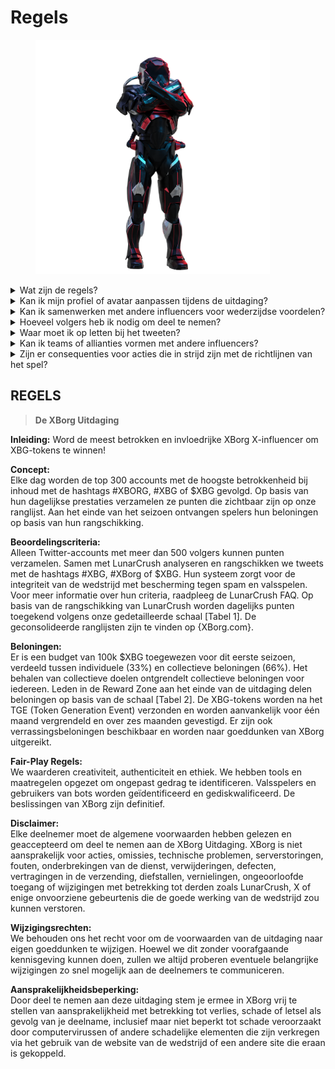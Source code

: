 # Regels

<figure><img src="../../.gitbook/assets/Prometheus.png" alt="" width="375"><figcaption></figcaption></figure>

<details>

<summary>Wat zijn de regels?</summary>

Gelieve [naar beneden te scrollen](rules-test.md#regels). Houd er rekening mee dat deze regels worden aangevuld door de Algemene Voorwaarden waarmee elke deelnemer akkoord gaat.

</details>

<details>

<summary>Kan ik mijn profiel of avatar aanpassen tijdens de uitdaging?</summary>

Het aanpassen van je profiel of avatar op XBorg.gg of Twitter tijdens het spel heeft geen invloed op de verzamelde gegevens via LunarCrush. De gegevens zijn gekoppeld aan je Twitter-handle en niet aan je profielfoto.

</details>

<details>

<summary>Kan ik samenwerken met andere influencers voor wederzijdse voordelen?</summary>

Absoluut, samenwerken met andere influencers kan de betrokkenheid bij je tweets aanzienlijk vergroten en de zichtbaarheid van ons project vergroten. Zolang deze samenwerkingen voldoen aan de richtlijnen, worden ze aangemoedigd.

</details>

<details>

<summary>Hoeveel volgers heb ik nodig om deel te nemen?</summary>

De uitdaging staat open voor iedereen, maar je punten worden alleen geteld als je minimaal 500 Twitter-volgers hebt.

</details>

<details>

<summary>Waar moet ik op letten bij het tweeten?</summary>

Verschillende factoren worden in aanmerking genomen om spam te identificeren: herhaalde woorden, irrelevante hashtags en verboden termen zoals "Giveaways," "Airdrops" en "Sweepstakes." Voor meer informatie, bezoek: [https://lunarcrush.com/faq/how-does-lunarcrush-recognize-spam](https://lunarcrush.com/faq/how-does-lunarcrush-recognize-spam)

</details>

<details>

<summary>Kan ik teams of allianties vormen met andere influencers?</summary>

Absoluut, samenwerken met andere influencers kan de betrokkenheid bij je tweets aanzienlijk vergroten en de zichtbaarheid van ons project vergroten. Zolang deze samenwerkingen voldoen aan de richtlijnen, worden ze aangemoedigd.

</details>

<details>

<summary>Zijn er consequenties voor acties die in strijd zijn met de richtlijnen van het spel?</summary>

LunarCrush heeft geautomatiseerde systemen om verschillende vormen van wangedrag te detecteren. Bij detectie zal LunarCrush je niet langer erkennen als een influencer, wat resulteert in het stopzetten van het verzamelen van punten. Indien nodig kun je ook gediskwalificeerd worden voor de wedstrijd, waardoor je niet in aanmerking komt om beloningen te claimen.

</details>



## **REGELS**

> **De XBorg Uitdaging**

**Inleiding:** Word de meest betrokken en invloedrijke XBorg X-influencer om XBG-tokens te winnen!&#x20;

**Concept:** \
Elke dag worden de top 300 accounts met de hoogste betrokkenheid bij inhoud met de hashtags #XBORG, #XBG of $XBG gevolgd. Op basis van hun dagelijkse prestaties verzamelen ze punten die zichtbaar zijn op onze ranglijst. Aan het einde van het seizoen ontvangen spelers hun beloningen op basis van hun rangschikking.&#x20;

**Beoordelingscriteria:** \
Alleen Twitter-accounts met meer dan 500 volgers kunnen punten verzamelen. Samen met LunarCrush analyseren en rangschikken we tweets met de hashtags #XBG, #XBorg of $XBG. Hun systeem zorgt voor de integriteit van de wedstrijd met bescherming tegen spam en valsspelen. Voor meer informatie over hun criteria, raadpleeg de LunarCrush FAQ. Op basis van de rangschikking van LunarCrush worden dagelijks punten toegekend volgens onze gedetailleerde schaal \[Tabel 1]. De geconsolideerde ranglijsten zijn te vinden op {XBorg.com}.&#x20;

**Beloningen:** \
Er is een budget van 100k $XBG toegewezen voor dit eerste seizoen, verdeeld tussen individuele (33%) en collectieve beloningen (66%). Het behalen van collectieve doelen ontgrendelt collectieve beloningen voor iedereen. Leden in de Reward Zone aan het einde van de uitdaging delen beloningen op basis van de schaal \[Tabel 2]. De XBG-tokens worden na het TGE (Token Generation Event) verzonden en worden aanvankelijk voor één maand vergrendeld en over zes maanden gevestigd. Er zijn ook verrassingsbeloningen beschikbaar en worden naar goeddunken van XBorg uitgereikt.&#x20;

**Fair-Play Regels:** \
We waarderen creativiteit, authenticiteit en ethiek. We hebben tools en maatregelen opgezet om ongepast gedrag te identificeren. Valsspelers en gebruikers van bots worden geïdentificeerd en gediskwalificeerd. De beslissingen van XBorg zijn definitief.&#x20;

**Disclaimer:** \
Elke deelnemer moet de algemene voorwaarden hebben gelezen en geaccepteerd om deel te nemen aan de XBorg Uitdaging. XBorg is niet aansprakelijk voor acties, omissies, technische problemen, serverstoringen, fouten, onderbrekingen van de dienst, verwijderingen, defecten, vertragingen in de verzending, diefstallen, vernielingen, ongeoorloofde toegang of wijzigingen met betrekking tot derden zoals LunarCrush, X of enige onvoorziene gebeurtenis die de goede werking van de wedstrijd zou kunnen verstoren.&#x20;

**Wijzigingsrechten:** \
We behouden ons het recht voor om de voorwaarden van de uitdaging naar eigen goeddunken te wijzigen. Hoewel we dit zonder voorafgaande kennisgeving kunnen doen, zullen we altijd proberen eventuele belangrijke wijzigingen zo snel mogelijk aan de deelnemers te communiceren.&#x20;

**Aansprakelijkheidsbeperking:** \
Door deel te nemen aan deze uitdaging stem je ermee in XBorg vrij te stellen van aansprakelijkheid met betrekking tot verlies, schade of letsel als gevolg van je deelname, inclusief maar niet beperkt tot schade veroorzaakt door computervirussen of andere schadelijke elementen die zijn verkregen via het gebruik van de website van de wedstrijd of een andere site die eraan is gekoppeld.